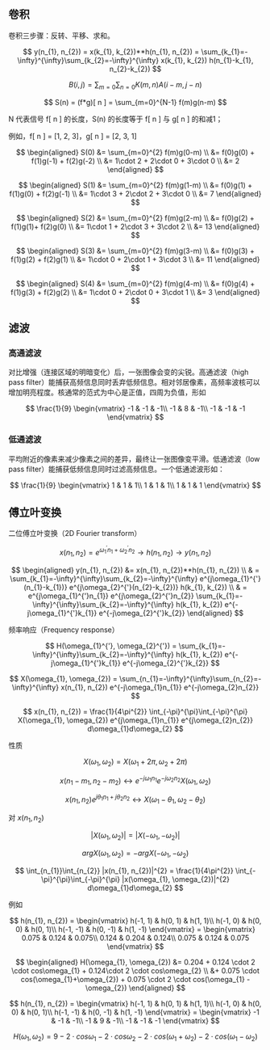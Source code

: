 ## 卷积
卷积三步骤：反转、平移、求和。

$$
y(n_{1}, n_{2}) = x(k_{1}, k_{2})**h(n_{1}, n_{2}) = \sum_{k_{1}=-\infty}^{\infty}\sum_{k_{2}=-\infty}^{\infty} x(k_{1}, k_{2}) h(n_{1}-k_{1}, n_{2}-k_{2})
$$

$$
B(i, j) = \sum_{m=0}\sum_{n=0}K(m, n)A(i-m, j-n)
$$

$$
S(n) = (f*g)[ n ] = \sum_{m=0}^{N-1} f(m)g(n-m)
$$

N 代表信号 f[ n ] 的长度，S(n) 的长度等于 f[ n ] 与 g[ n ] 的和减1；

例如，f[ n ] = [1, 2, 3]，g[ n ] = [2, 3, 1]

$$
\begin{aligned}
S(0) &= \sum_{m=0}^{2} f(m)g(0-m) \\
&= f(0)g(0) + f(1)g(-1) + f(2)g(-2) \\
&= 1\cdot 2 + 2\cdot 0 + 3\cdot 0 \\
&= 2
\end{aligned}
$$

$$
\begin{aligned}
S(1) &= \sum_{m=0}^{2} f(m)g(1-m) \\
&= f(0)g(1) + f(1)g(0) + f(2)g(-1) \\
&= 1\cdot 3 + 2\cdot 2 + 3\cdot 0 \\
&= 7
\end{aligned}
$$

$$
\begin{aligned}
S(2) &= \sum_{m=0}^{2} f(m)g(2-m) \\
&= f(0)g(2) + f(1)g(1)+ f(2)g(0) \\
&= 1\cdot 1 + 2\cdot 3 + 3\cdot 2 \\
&= 13
\end{aligned}
$$

$$
\begin{aligned}
S(3) &= \sum_{m=0}^{2} f(m)g(3-m) \\
&= f(0)g(3) + f(1)g(2) + f(2)g(1) \\
&= 1\cdot 0 + 2\cdot 1 + 3\cdot 3 \\
&= 11
\end{aligned}
$$

$$
\begin{aligned}
S(4) &= \sum_{m=0}^{2} f(m)g(4-m) \\
&= f(0)g(4) + f(1)g(3) + f(2)g(2) \\
&= 1\cdot 0 + 2\cdot 0 + 3\cdot 1 \\
&= 3
\end{aligned}
$$


## 滤波
### 高通滤波
对比增强（连接区域的明暗变化）后，一张图像会变的尖锐。高通滤波（high pass filter）能捕获高频信息同时丢弃低频信息。相对邻居像素，高频率波核可以增加明亮程度。核通常的范式为中心是正值，四周为负值，形如

$$
\frac{1}{9}
\begin{vmatrix}
-1 & -1 & -1\\
-1 & 8 & -1\\
-1 & -1 & -1
\end{vmatrix}
$$

### 低通滤波
平均附近的像素来减少像素之间的差异，最终让一张图像变平滑。低通滤波（low pass filter）能捕获低频信息同时过滤高频信息。一个低通滤波形如：

$$
\frac{1}{9}
\begin{vmatrix}
1 & 1 & 1\\
1 & 1 & 1\\
1 & 1 & 1
\end{vmatrix}
$$


## 傅立叶变换
二位傅立叶变换（2D Fourier transform）

$$
x(n_{1}, n_{2}) = e^{\omega_{1}^{'}n_{1} + \omega_{2}^{'}n_{2}} \rightarrow h(n_{1}, n_{2}) \rightarrow y(n_{1}, n_{2})
$$

$$
\begin{aligned}
y(n_{1}, n_{2}) &= x(n_{1}, n_{2})**h(n_{1}, n_{2}) \\
& = \sum_{k_{1}=-\infty}^{\infty}\sum_{k_{2}=-\infty}^{\infty} e^{j\omega_{1}^{'}(n_{1}-k_{1})} e^{j\omega_{2}^{'}(n_{2}-k_{2})} h(k_{1}, k_{2}) \\
& = e^{j\omega_{1}^{'}n_{1}} e^{j\omega_{2}^{'}n_{2}} \sum_{k_{1}=-\infty}^{\infty}\sum_{k_{2}=-\infty}^{\infty} h(k_{1}, k_{2}) e^{-j\omega_{1}^{'}k_{1}} e^{-j\omega_{2}^{'}k_{2}}
\end{aligned}
$$

频率响应（Frequency response）

$$
H(\omega_{1}^{'}, \omega_{2}^{'}) = \sum_{k_{1}=-\infty}^{\infty}\sum_{k_{2}=-\infty}^{\infty} h(k_{1}, k_{2}) e^{-j\omega_{1}^{'}k_{1}} e^{-j\omega_{2}^{'}k_{2}}
$$

$$
X(\omega_{1}, \omega_{2}) = \sum_{n_{1}=-\infty}^{\infty}\sum_{n_{2}=-\infty}^{\infty} x(n_{1}, n_{2}) e^{-j\omega_{1}n_{1}} e^{-j\omega_{2}n_{2}}
$$

$$
x(n_{1}, n_{2}) = \frac{1}{4\pi^{2}} \int_{-\pi}^{\pi}\int_{-\pi}^{\pi} X(\omega_{1}, \omega_{2}) e^{j\omega_{1}n_{1}} e^{j\omega_{2}n_{2}} d\omega_{1}d\omega_{2}
$$

性质

$$
X(\omega_{1}, \omega_{2}) = X(\omega_{1}+2\pi, \omega_{2}+2\pi)
$$

$$
x(n_{1}-m_{1}, n_{2}-m_{2}) \leftrightarrow e^{-j\omega_{1}n_{1}} e^{-j\omega_{2}n_{2}} X(\omega_{1}, \omega_{2})
$$

$$
x(n_{1}, n_{2})e^{j\theta_{1}n_{1}+j\theta_{2}n_{2}} \leftrightarrow X(\omega_{1}-\theta_{1}, \omega_{2}-\theta_{2})
$$

对 $x(n_{1}, n_{2})$

$$
|X(\omega_{1}, \omega_{2})| = |X(-\omega_{1}, -\omega_{2})|
$$

$$
arg X(\omega_{1}, \omega_{2}) = -argX(-\omega_{1}, -\omega_{2})
$$

$$
\int_{n_{1}}\int_{n_{2}} |x(n_{1}, n_{2})|^{2} = \frac{1}{4\pi^{2}} \int_{-\pi}^{\pi}\int_{-\pi}^{\pi} |x(\omega_{1}, \omega_{2})|^{2} d\omega_{1}d\omega_{2}
$$

例如

$$
h(n_{1}, n_{2}) = 
\begin{vmatrix}
h(-1, 1) & h(0, 1) & h(1, 1)\\
h(-1, 0) & h(0, 0) & h(0, 1)\\
h(-1, -1) & h(0, -1) & h(1, -1)
\end{vmatrix} = 
\begin{vmatrix}
0.075 & 0.124 & 0.075\\
0.124 & 0.204 & 0.124\\
0.075 & 0.124 & 0.075
\end{vmatrix}
$$

$$
\begin{aligned}
H(\omega_{1}, \omega_{2}) &= 0.204 + 0.124 \cdot 2 \cdot cos\omega_{1} + 0.124\cdot 2 \cdot cos\omega_{2} \\
&+ 0.075 \cdot cos(\omega_{1}+\omega_{2}) + 0.075 \cdot 2 \cdot cos(\omega_{1} - \omega_{2})
\end{aligned}
$$

$$
h(n_{1}, n_{2}) = 
\begin{vmatrix}
h(-1, 1) & h(0, 1) & h(1, 1)\\
h(-1, 0) & h(0, 0) & h(0, 1)\\
h(-1, -1) & h(0, -1) & h(1, -1)
\end{vmatrix} = 
\begin{vmatrix}
-1 & -1 & -1\\
-1 & 9 & -1\\
-1 & -1 & -1
\end{vmatrix}
$$

$$
H(\omega_{1}, \omega_{2}) = 9 - 2 \cdot cos\omega_{1} - 2 \cdot cos\omega_{2} - 2 \cdot cos(\omega_{1}+\omega_{2}) - 2 \cdot cos(\omega_{1} - \omega_{2})
$$

